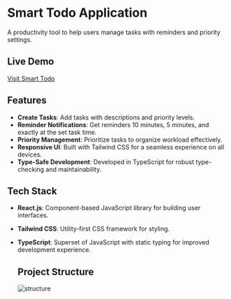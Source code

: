 # Smart Todo Application
A productivity tool to help users manage tasks with reminders and priority settings.

## Live Demo
[Visit Smart Todo](https://daily-spark-chi.vercel.app/)

## Features
- **Create Tasks**: Add tasks with descriptions and priority levels.
- **Reminder Notifications**: Get reminders 10 minutes, 5 minutes, and exactly at the set task time.
- **Priority Management**: Prioritize tasks to organize workload effectively.
- **Responsive UI**: Built with Tailwind CSS for a seamless experience on all devices.
- **Type-Safe Development**: Developed in TypeScript for robust type-checking and maintainability.

## Tech Stack
- **React.js**: Component-based JavaScript library for building user interfaces.
- **Tailwind CSS**: Utility-first CSS framework for styling.
- **TypeScript**: Superset of JavaScript with static typing for improved development experience.

  ## Project Structure
  ![structure](https://github.com/user-attachments/assets/11ef02f8-1d1f-4617-9196-d25a4c4ade98)



  
